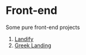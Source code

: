 # Front-end
Some pure front-end projects
1. <a href='https://honeylemonicetea.github.io/Front-end/landify/'>Landify</a>
2. <a href='https://honeylemonicetea.github.io/Front-end/greek/'>Greek Landing</a>
